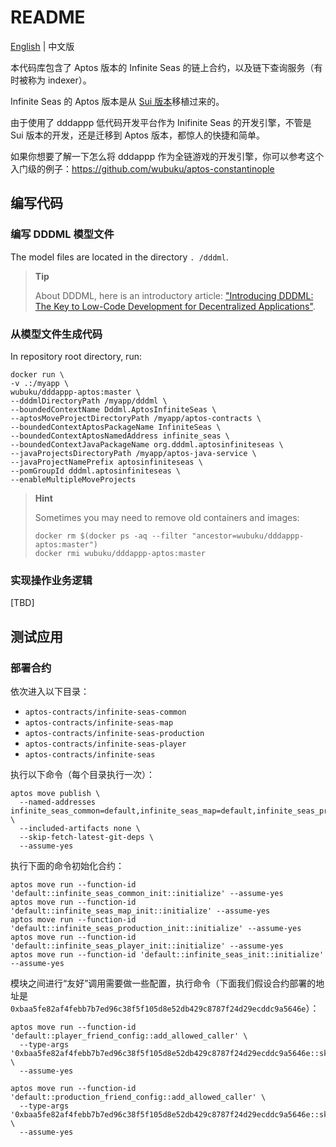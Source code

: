 # README

[English](./README.md) | 中文版

本代码库包含了 Aptos 版本的 Infinite Seas 的链上合约，以及链下查询服务（有时被称为 indexer）。

Infinite Seas 的 Aptos 版本是从 [Sui 版本](https://github.com/InfiniteSeas/sui-infinite-seas)移植过来的。

由于使用了 dddappp 低代码开发平台作为 Inifinite Seas 的开发引擎，不管是 Sui 版本的开发，还是迁移到 Aptos 版本，都惊人的快捷和简单。

如果你想要了解一下怎么将 dddappp 作为全链游戏的开发引擎，你可以参考这个入门级的例子：https://github.com/wubuku/aptos-constantinople


## 编写代码

### 编写 DDDML 模型文件

The model files are located in the directory `. /dddml`.

> **Tip**
>
> About DDDML, here is an introductory article: ["Introducing DDDML: The Key to Low-Code Development for Decentralized Applications"](https://github.com/wubuku/Dapp-LCDP-Demo/blob/main/IntroducingDDDML.md).


### 从模型文件生成代码

In repository root directory, run:

```shell
docker run \
-v .:/myapp \
wubuku/dddappp-aptos:master \
--dddmlDirectoryPath /myapp/dddml \
--boundedContextName Dddml.AptosInfiniteSeas \
--aptosMoveProjectDirectoryPath /myapp/aptos-contracts \
--boundedContextAptosPackageName InfiniteSeas \
--boundedContextAptosNamedAddress infinite_seas \
--boundedContextJavaPackageName org.dddml.aptosinfiniteseas \
--javaProjectsDirectoryPath /myapp/aptos-java-service \
--javaProjectNamePrefix aptosinfiniteseas \
--pomGroupId dddml.aptosinfiniteseas \
--enableMultipleMoveProjects
```

> **Hint**
>
> Sometimes you may need to remove old containers and images:
>
> ```shell
> docker rm $(docker ps -aq --filter "ancestor=wubuku/dddappp-aptos:master")
> docker rmi wubuku/dddappp-aptos:master
> ```

### 实现操作业务逻辑

[TBD]

## 测试应用


### 部署合约

依次进入以下目录：

* `aptos-contracts/infinite-seas-common`
* `aptos-contracts/infinite-seas-map`
* `aptos-contracts/infinite-seas-production`
* `aptos-contracts/infinite-seas-player`
* `aptos-contracts/infinite-seas`

执行以下命令（每个目录执行一次）：

```shell
aptos move publish \
  --named-addresses infinite_seas_common=default,infinite_seas_map=default,infinite_seas_production=default,infinite_seas_player=default,infinite_seas=default \
  --included-artifacts none \
  --skip-fetch-latest-git-deps \
  --assume-yes
```

执行下面的命令初始化合约：

```shell
aptos move run --function-id 'default::infinite_seas_common_init::initialize' --assume-yes
aptos move run --function-id 'default::infinite_seas_map_init::initialize' --assume-yes
aptos move run --function-id 'default::infinite_seas_production_init::initialize' --assume-yes
aptos move run --function-id 'default::infinite_seas_player_init::initialize' --assume-yes
aptos move run --function-id 'default::infinite_seas_init::initialize' --assume-yes
```

模块之间进行“友好”调用需要做一些配置，执行命令（下面我们假设合约部署的地址是 `0xbaa5fe82af4febb7b7ed96c38f5f105d8e52db429c8787f24d29ecddc9a5646e`）：

```shell
aptos move run --function-id 'default::player_friend_config::add_allowed_caller' \
  --type-args '0xbaa5fe82af4febb7b7ed96c38f5f105d8e52db429c8787f24d29ecddc9a5646e::skill_process_service::FriendWitness' \
  --assume-yes

aptos move run --function-id 'default::production_friend_config::add_allowed_caller' \
  --type-args '0xbaa5fe82af4febb7b7ed96c38f5f105d8e52db429c8787f24d29ecddc9a5646e::skill_process_service::FriendWitness' \
  --assume-yes
```


